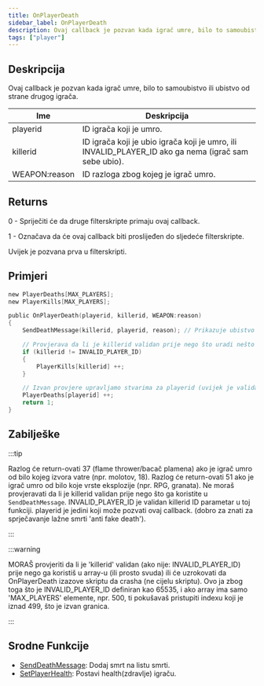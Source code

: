```yaml
---
title: OnPlayerDeath
sidebar_label: OnPlayerDeath
description: Ovaj callback je pozvan kada igrač umre, bilo to samoubistvo ili ubistvo od strane drugog igrača.
tags: ["player"]
---
```


## Deskripcija

Ovaj callback je pozvan kada igrač umre, bilo to samoubistvo ili ubistvo od strane drugog igrača.

| Ime           | Deskripcija                                                                                          |
|---------------|------------------------------------------------------------------------------------------------------|
| playerid      | ID igrača koji je umro.                                                                              |
| killerid      | ID igrača koji je ubio igrača koji je umro, ili INVALID_PLAYER_ID ako ga nema (igrač sam sebe ubio). |
| WEAPON:reason | ID razloga zbog kojeg je igrač umro.                                                                 |

## Returns

0 - Spriječiti će da druge filterskripte primaju ovaj callback.

1 - Označava da će ovaj callback biti proslijeđen do sljedeće filterskripte.

Uvijek je pozvana prva u filterskripti.

## Primjeri

```c
new PlayerDeaths[MAX_PLAYERS];
new PlayerKills[MAX_PLAYERS];

public OnPlayerDeath(playerid, killerid, WEAPON:reason)
{
    SendDeathMessage(killerid, playerid, reason); // Prikazuje ubistvo u listi ubistava

    // Provjerava da li je killerid validan prije nego što uradi nešto sa njim
    if (killerid != INVALID_PLAYER_ID)
    {
        PlayerKills[killerid] ++;
    }

    // Izvan provjere upravljamo stvarima za playerid (uvijek je validan)
    PlayerDeaths[playerid] ++;
    return 1;
}
```

## Zabilješke

:::tip

Razlog će return-ovati 37 (flame thrower/bacač plamena) ako je igrač umro od bilo kojeg izvora vatre (npr. molotov, 18). Razlog će return-ovati 51 ako je igrač umro od bilo koje vrste eksplozije (npr. RPG, granata). Ne moraš provjeravati da li je killerid validan prije nego što ga koristite u `SendDeathMessage`. INVALID_PLAYER_ID je validan killerid ID parametar u toj funkciji. playerid je jedini koji može pozvati ovaj callback. (dobro za znati za sprječavanje lažne smrti 'anti fake death').

:::

:::warning

MORAŠ provjeriti da li je 'killerid' validan (ako nije: INVALID_PLAYER_ID) prije nego ga koristiš u array-u (ili prosto svuda) ili će uzrokovati da OnPlayerDeath izazove skriptu da crasha (ne cijelu skriptu). Ovo ja zbog toga što je INVALID_PLAYER_ID definiran kao 65535, i ako array ima samo 'MAX_PLAYERS' elemente, npr. 500, ti pokušavaš pristupiti indexu koji je iznad 499, što je izvan granica.

:::

## Srodne Funkcije

- [SendDeathMessage](../functions/SendDeathMessage): Dodaj smrt na listu smrti.
- [SetPlayerHealth](../functions/SetPlayerHealth): Postavi health(zdravlje) igraču.
